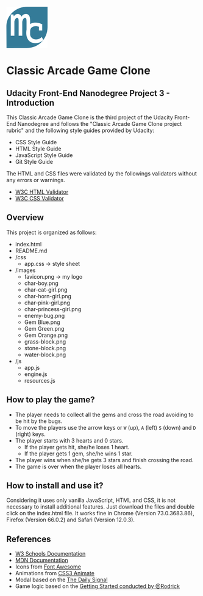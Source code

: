
![Favicon](/images/favicon.png) 
# Classic Arcade Game Clone 
## Udacity Front-End Nanodegree Project 3 - Introduction

This Classic Arcade Game Clone is the third project of the Udacity Front-End Nanodegree and follows the "Classic Arcade Game Clone project rubric" and the following style guides provided by Udacity:
- CSS Style Guide
- HTML Style Guide
- JavaScript Style Guide
- Git Style Guide

The HTML and CSS files were validated by the followings validators  without any errors or warnings.
- [W3C HTML Validator](https://jigsaw.w3.org/css-validator/)
- [W3C CSS Validator](https://validator.w3.org/)

## Overview

This project is organized as follows:
 - index.html 
 - README.md 
 - /css
   - app.css -> style sheet 
 - /images
   - favicon.png -> my logo
   - char-boy.png
   - char-cat-girl.png 
   - char-horn-girl.png 
   - char-pink-girl.png 
   - char-princess-girl.png 
   - enemy-bug.png 
   - Gem Blue.png
   - Gem Green.png
   - Gem Orange.png
   - grass-block.png
   - stone-block.png
   - water-block.png
 - /js
   - app.js  
   - engine.js
   - resources.js

## How to play the game?

- The player needs to collect all the gems and cross the road avoiding to be hit by the bugs.
- To move the players use the arrow keys or `W` (up), `A` (left) `S` (down) and `D` (right) keys.
- The player starts with 3 hearts and 0 stars.
  - If the player gets hit, she/he loses 1 heart.
  - If the player gets 1 gem, she/he wins 1 star.
- The player wins when she/he gets 3 stars and finish crossing the road.
- The game is over when the player loses all hearts. 
  
## How to install and use it?

Considering it uses only vanilla JavaScript, HTML and CSS, it is not necessary to install additional features. 
Just download the files and double click on the index.html file.
It works fine in Chrome (Version 73.0.3683.86), Firefox (Version 66.0.2) and Safari (Version 12.0.3).

## References

- [W3 Schools Documentation](https://www.w3schools.com/)
- [MDN Documentation](https://developer.mozilla.org)
- Icons from [Font Awesome](https://fontawesome.com)
- Animations from [CSS3 Animate](http://cssanimate.com/)
- Modal based on the [The Daily Signal](https://lowrey.me/modals-in-pure-es6-javascript/)
- Game logic based on the [Getting Started conducted by @Rodrick](https://zoom.us/recording/play/aulotDlzKFegQFIJTaTzKgWvNkVsYtlwO454vL1UPE1Cm6lOUBQCtfVurPOIAGAS?startTime=1529542978000)
